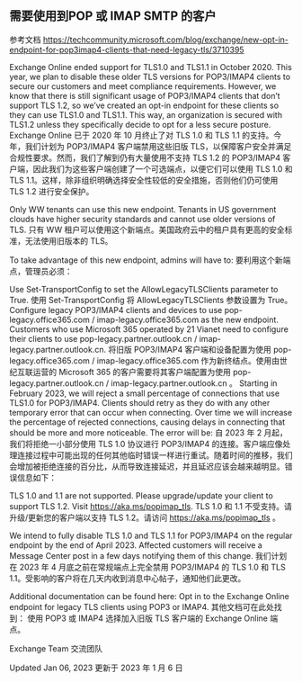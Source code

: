 ## 需要使用到POP 或 IMAP SMTP 的客户

参考文档
https://techcommunity.microsoft.com/blog/exchange/new-opt-in-endpoint-for-pop3imap4-clients-that-need-legacy-tls/3710395

Exchange Online ended support for TLS1.0 and TLS1.1 in October 2020. This year, we plan to disable these older TLS versions for POP3/IMAP4 clients to secure our customers and meet compliance requirements. However, we know that there is still significant usage of POP3/IMAP4 clients that don’t support TLS 1.2, so we’ve created an opt-in endpoint for these clients so they can use TLS1.0 and TLS1.1. This way, an organization is secured with TLS1.2 unless they specifically decide to opt for a less secure posture.
Exchange Online 已于 2020 年 10 月终止了对 TLS 1.0 和 TLS 1.1 的支持。今年，我们计划为 POP3/IMAP4 客户端禁用这些旧版 TLS，以保障客户安全并满足合规性要求。然而，我们了解到仍有大量使用不支持 TLS 1.2 的 POP3/IMAP4 客户端，因此我们为这些客户端创建了一个可选端点，以便它们可以使用 TLS 1.0 和 TLS 1.1。这样，除非组织明确选择安全性较低的安全措施，否则他们仍可使用 TLS 1.2 进行安全保护。

Only WW tenants can use this new endpoint. Tenants in US government clouds have higher security standards and cannot use older versions of TLS.
只有 WW 租户可以使用这个新端点。美国政府云中的租户具有更高的安全标准，无法使用旧版本的 TLS。

To take advantage of this new endpoint, admins will have to:
要利用这个新端点，管理员必须：

Use Set-TransportConfig to set the AllowLegacyTLSClients parameter to True.
使用 Set-TransportConfig 将 AllowLegacyTLSClients 参数设置为 True。
Configure legacy POP3/IMAP4 clients and devices to use pop-legacy.office365.com / imap-legacy.office365.com as the new endpoint. Customers who use Microsoft 365 operated by 21 Vianet need to configure their clients to use pop-legacy.partner.outlook.cn / imap-legacy.partner.outlook.cn.
将旧版 POP3/IMAP4 客户端和设备配置为使用 pop-legacy.office365.com / imap-legacy.office365.com 作为新终结点。使用由世纪互联运营的 Microsoft 365 的客户需要将其客户端配置为使用 pop-legacy.partner.outlook.cn / imap-legacy.partner.outlook.cn 。
Starting in February 2023, we will reject a small percentage of connections that use TLS1.0 for POP3/IMAP4. Clients should retry as they do with any other temporary error that can occur when connecting. Over time we will increase the percentage of rejected connections, causing delays in connecting that should be more and more noticeable. The error will be:
自 2023 年 2 月起，我们将拒绝一小部分使用 TLS 1.0 协议进行 POP3/IMAP4 的连接。客户端应像处理连接过程中可能出现的任何其他临时错误一样进行重试。随着时间的推移，我们会增加被拒绝连接的百分比，从而导致连接延迟，并且延迟应该会越来越明显。错误信息如下：

TLS 1.0 and 1.1 are not supported. Please upgrade/update your client to support TLS 1.2. Visit https://aka.ms/popimap_tls.
TLS 1.0 和 1.1 不受支持。请升级/更新您的客户端以支持 TLS 1.2。请访问 https://aka.ms/popimap_tls 。

We intend to fully disable TLS 1.0 and TLS 1.1 for POP3/IMAP4 on the regular endpoint by the end of April 2023.  Affected customers will receive a Message Center post in a few days notifying them of this change.
我们计划在 2023 年 4 月底之前在常规端点上完全禁用 POP3/IMAP4 的 TLS 1.0 和 TLS 1.1。受影响的客户将在几天内收到消息中心帖子，通知他们此更改。

Additional documentation can be found here: Opt in to the Exchange Online endpoint for legacy TLS clients using POP3 or IMAP4.
其他文档可在此处找到： 使用 POP3 或 IMAP4 选择加入旧版 TLS 客户端的 Exchange Online 端点。

Exchange Team  交流团队

Updated Jan 06, 2023
更新于 2023 年 1 月 6 日
